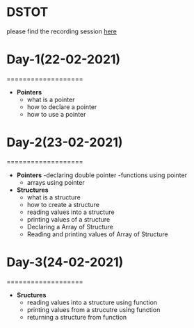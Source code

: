 # DSTOT
please find the recording session [here](https://drive.google.com/drive/folders/1DrER1LUx6A3yNREVtYSY13T6ko_Wh23s?usp=sharing)


# Day-1(22-02-2021)
===================
- **Pointers**
  - what is a pointer
  - how to declare a pointer
  - how to use a pointer
# Day-2(23-02-2021)
===================
- **Pointers**
  -declaring double pointer
  -functions using pointer
  - arrays using pointer
- **Structures**
  -   what is a structure
  -   how to create a structure
  -   reading values into a structure
  -   printing values of a structure
  -   Declaring a Array of Structure
  -   Reading and printing values of Array of Structure
# Day-3(24-02-2021)
===================
- **Sructures**
  - reading values into a structure using function
  - printing values from a strucutre using function
  - returning a structure from function
